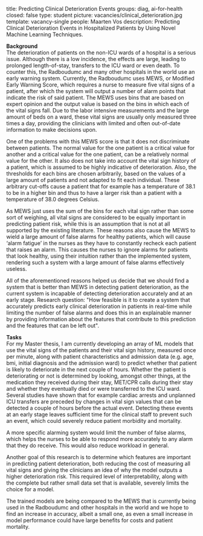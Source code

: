 title: Predicting Clinical Deterioration Events
groups: diag, ai-for-health
closed: false
type: student
picture: vacancies/clinical_deterioration.jpg
template: vacancy-single
people: Maarten Vos
description: Predicting Clinical Deterioration Events in Hospitalized Patients by Using Novel Machine Learning Techniques.

**Background**<br>
The deterioration of patients on the non-ICU wards of a hospital is a serious issue. Although there is  a low incidence, the effects are large, leading to prolonged length-of-stay, transfers to the ICU ward or even death. To counter this, the Radboudumc and many other hospitals in the world use an early warning system. Currently, the Radboudumc uses MEWS, or Modified Early Warning Score, which requires a nurse to measure five vital signs of a patient, after which the system will output a number of alarm points that indicate the risk of said patient. The MEWS uses bins that are based on expert opinion and the output value is based on the bins in which each of the vital signs fall.  Due to the labor intensive measurements and the large amount of beds on a ward, these vital signs are usually only measured three times a day, providing the clinicians with limited and often out-of-date information to make decisions upon.  

One of the problems with this MEWS score is that it does not discriminate between patients. The normal value for the one patient is a critical value for another and a critical value for the one patient, can be a relatively normal value for the other.  It also does not take into account the vital sign history of a patient, which is assumed to be highly indicative of deterioration. Also, the thresholds for each bins are chosen arbitrarily, based on the values of a large amount of patients and not adapted to fit each individual. These arbitrary cut-offs cause a patient that for example has a temperature of 38.1 to be in a higher bin and thus to have a larger risk than a patient with a temperature of 38.0 degrees Celsius. 

As MEWS just uses the sum of the bins for each vital sign rather than some sort of weighing, all vital signs are considered to be equally important in predicting patient risk, while this is an assumption that is not at all supported by the existing literature. These reasons also cause the MEWS to wield a large amount of false alarms for healthy patients, which will cause ‘alarm fatigue’ in the nurses as they have to constantly recheck each patient that raises an alarm. This causes the nurses to ignore alarms for patients that look healthy, using their intuition rather than the implemented system, rendering such a system with a large amount of false alarms effectively useless.

All of the aforementioned reasons helped us decide that we should find a system that is better than MEWS in detecting patient deterioration, as the current system is incapable of detecting deterioration accurately and at an early stage. 
Research question: "How feasible is it to create a system that accurately predicts early clinical deterioration in patients in real-time while limiting the number of false alarms and does this in an explainable manner by providing information about the features that contribute to this prediction and the features that can be left out".

**Tasks**<br>
For my Master thesis, I am currently developing an array of ML models that use the vital signs of the patients and their vital sign history, measured once per minute, along with patient characteristics and admission data (e.g. age, bmi, initial diagnosis and the admission ward) to predict whether that patient is likely to deteriorate in the next couple of hours. Whether the patient is deteriorating or not is determined by looking, amongst other things, at the medication they received during their stay, MET/CPR calls during their stay and whether they eventually died or were transferred to the ICU ward. Several studies have shown that for example cardiac arrests and unplanned ICU transfers are preceded by changes in vital sign values that can be detected a couple of hours before the actual event. Detecting these events at an early stage leaves sufficient time for the clinical staff to prevent such an event, which could severely reduce patient morbidity and mortality. 

A more specific alarming system would limit the number of false alarms, which helps the nurses to be able to respond more accurately to any alarm that they do receive. This would also reduce workload in general.

Another goal of this research is to determine which features are important in predicting patient deterioration, both reducing the cost of measuring all vital signs and giving the clinicians an idea of why the model outputs a higher deterioration risk. This required level of interpretability, along with the complete but rather small data set that is available, severely limits the choice for a model. 

The trained models are being compared to the MEWS that is currently being used in the Radboudumc and other hospitals in the world and we hope to find an increase in accuracy, albeit a small one, as even a small increase in model performance could have large benefits for costs and patient mortality.

